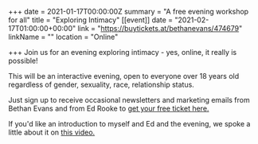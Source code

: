 +++
date = 2021-01-17T00:00:00Z
summary = "A free evening workshop for all"
title = "Exploring Intimacy"
[[event]]
date = "2021-02-17T01:00:00+00:00"
link = "https://buytickets.at/bethanevans/474679"
linkName = ""
location = "Online"

+++
Join us for an evening exploring intimacy - yes, online, it really is possible!

This will be an interactive evening, open to everyone over 18 years old regardless of gender, sexuality, race, relationship status.

Just sign up to receive occasional newsletters and marketing emails from Bethan Evans and from Ed Rooke to [get your free ticket here.](https://buytickets.at/bethanevans/474679)

If you'd like an introduction to myself and Ed and the evening, we spoke a little about it on [this video.](https://fb.watch/3fWTf_g5g1/)